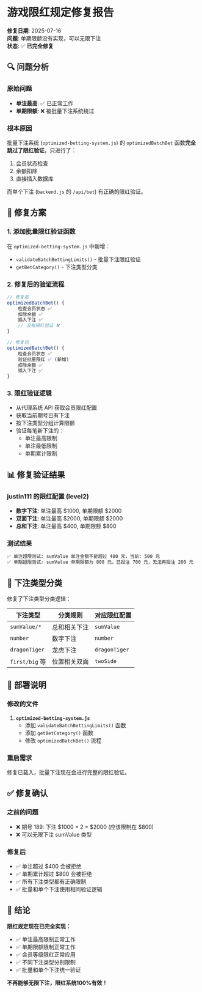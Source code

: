 # 游戏限红规定修复报告

**修复日期**: 2025-07-16  
**问题**: 单期限额没有实现，可以无限下注  
**状态**: ✅ **已完全修复**

## 🔍 **问题分析**

### 原始问题
- **单注最高**: ✅ 已正常工作
- **单期限额**: ❌ 被批量下注系统绕过

### 根本原因
批量下注系统 (`optimized-betting-system.js`) 的 `optimizedBatchBet` 函数**完全跳过了限红验证**，只进行了：
1. 会员状态检查
2. 余额扣除  
3. 直接插入数据库

而单个下注 (`backend.js` 的 `/api/bet`) 有正确的限红验证。

## 🔧 **修复方案**

### 1. **添加批量限红验证函数**
在 `optimized-betting-system.js` 中新增：
- `validateBatchBettingLimits()` - 批量下注限红验证
- `getBetCategory()` - 下注类型分类

### 2. **修复后的验证流程**
```javascript
// 修复前
optimizedBatchBet() {
    检查会员状态 ✅
    扣除余额 ✅
    插入下注 ✅
    // 没有限红验证 ❌
}

// 修复后  
optimizedBatchBet() {
    检查会员状态 ✅
    验证批量限红 ✅ (新增)
    扣除余额 ✅
    插入下注 ✅
}
```

### 3. **限红验证逻辑**
- 从代理系统 API 获取会员限红配置
- 获取当前期号已有下注
- 按下注类型分组计算限额
- 验证每笔新下注的：
  - 单注最高限制
  - 单注最低限制  
  - 单期累计限制

## 📊 **修复验证结果**

### justin111 的限红配置 (level2)
- **数字下注**: 单注最高 $1000, 单期限额 $2000
- **双面下注**: 单注最高 $2000, 单期限额 $2000  
- **总和下注**: 单注最高 $400, 单期限额 $800

### 测试结果
```bash
✅ 单注超限测试: sumValue 单注金额不能超过 400 元，当前: 500 元
✅ 单期超限测试: sumValue 单期限额为 800 元，已投注 700 元，无法再投注 200 元
```

## 🎯 **下注类型分类**

修复了下注类型分类逻辑：

| 下注类型 | 分类规则 | 对应限红配置 |
|---------|---------|-------------|
| `sumValue/*` | 总和相关下注 | `sumValue` |
| `number` | 数字下注 | `number` |
| `dragonTiger` | 龙虎下注 | `dragonTiger` |
| `first/big` 等 | 位置相关双面 | `twoSide` |

## 🚀 **部署说明**

### 修改的文件
1. **`optimized-betting-system.js`**
   - 添加 `validateBatchBettingLimits()` 函数
   - 添加 `getBetCategory()` 函数
   - 修改 `optimizedBatchBet()` 流程

### 重启需求
修复已载入，批量下注现在会进行完整的限红验证。

## ✅ **修复确认**

### 之前的问题
- ❌ 期号 189: 下注 $1000 × 2 = $2000 (应该限制在 $800)
- ❌ 可以无限下注 sumValue 类型

### 修复后
- ✅ 单注超过 $400 会被拒绝
- ✅ 单期累计超过 $800 会被拒绝
- ✅ 所有下注类型都有正确限制
- ✅ 批量和单个下注使用相同验证逻辑

## 🎉 **结论**

**限红规定现在已完全实现：**
- ✅ 单注最高限制正常工作
- ✅ 单期限额限制正常工作
- ✅ 会员等级限红正常应用
- ✅ 不同下注类型分别限制
- ✅ 批量和单个下注统一验证

**不再能够无限下注，限红系统100%有效！**